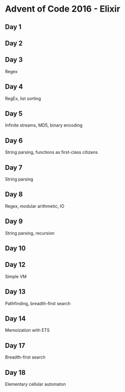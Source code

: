 # Advent of Code 2016 - Elixir

## Day 1

## Day 2

## Day 3
Regex

## Day 4
RegEx, list sorting

## Day 5
Infinite streams, MD5, binary encoding

## Day 6
String parsing, functions as first-class citizens

## Day 7
String parsing

## Day 8
Regex, modular arithmetic, IO

## Day 9
String parsing, recursion

## Day 10

## Day 12
Simple VM

## Day 13
Pathfinding, breadth-first search

## Day 14
Memoization with ETS

## Day 17
Breadth-first search

## Day 18
Elementary cellular automaton
